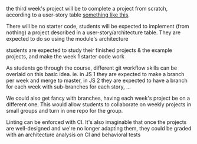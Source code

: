 the third week's project will be to complete a project from scratch, according to a user-story table [something like this](https://github.com/be-hacking-hyf/javascript-1-cross-module/tree/master/week-1).  

There will be no starter code, students will be expected to implement (from nothing) a project described in a user-story/architecture table.  They are expected to do so using the module's architecture

students are expected to study their finished projects & the example projects, and make the week 1 starter code work

As students go through the course, different git workflow skills can be overlaid on this basic idea.  ie. in JS 1 they are expected to make a branch per week and merge to master, in JS 2 they are expected to have a branch for each week with sub-branches for each story,  ...

We could also get fancy with branches, having each week's project be on a different one.  This would allow students to collaborate on weekly projects in small groups and turn in one repo for the group.

Linting can be enforced with CI. It's also imaginable that once the projects are well-designed and we're no longer adapting them, they could be graded with an architecture analysis on CI and behavioral tests